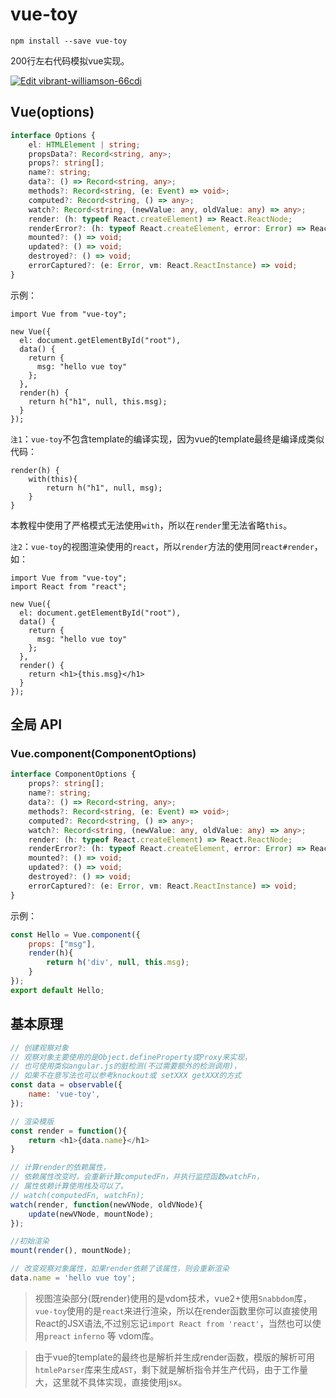 # vue-toy

```
npm install --save vue-toy
```

200行左右代码模拟vue实现。

[![Edit vibrant-williamson-66cdi](https://codesandbox.io/static/img/play-codesandbox.svg)](https://codesandbox.io/s/vibrant-williamson-66cdi?fontsize=14&hidenavigation=1&theme=dark)


## Vue(options)
```ts
interface Options {
    el: HTMLElement | string;
	propsData?: Record<string, any>;
	props?: string[];
	name?: string;
	data?: () => Record<string, any>;
	methods?: Record<string, (e: Event) => void>;
	computed?: Record<string, () => any>;
	watch?: Record<string, (newValue: any, oldValue: any) => any>;
	render: (h: typeof React.createElement) => React.ReactNode;
	renderError?: (h: typeof React.createElement, error: Error) => React.ReactNode;
	mounted?: () => void;
	updated?: () => void;
	destroyed?: () => void;
	errorCaptured?: (e: Error, vm: React.ReactInstance) => void;
}
```

示例：
```
import Vue from "vue-toy";

new Vue({
  el: document.getElementById("root"),
  data() {
    return {
      msg: "hello vue toy"
    };
  },
  render(h) {
    return h("h1", null, this.msg);
  }
});

```

`注1`：`vue-toy`不包含template的编译实现，因为vue的template最终是编译成类似代码：
```
render(h) {
    with(this){
        return h("h1", null, msg);
    }
}
```
本教程中使用了严格模式无法使用`with`，所以在`render`里无法省略`this`。

`注2`：`vue-toy`的视图渲染使用的`react`，所以`render`方法的使用同`react#render`，如：
```
import Vue from "vue-toy";
import React from "react";

new Vue({
  el: document.getElementById("root"),
  data() {
    return {
      msg: "hello vue toy"
    };
  },
  render() {
    return <h1>{this.msg}</h1>
  }
});
```

## 全局 API

### Vue.component(ComponentOptions)
```ts
interface ComponentOptions {
	props?: string[];
	name?: string;
	data?: () => Record<string, any>;
	methods?: Record<string, (e: Event) => void>;
	computed?: Record<string, () => any>;
	watch?: Record<string, (newValue: any, oldValue: any) => any>;
	render: (h: typeof React.createElement) => React.ReactNode;
	renderError?: (h: typeof React.createElement, error: Error) => React.ReactNode;
	mounted?: () => void;
	updated?: () => void;
	destroyed?: () => void;
	errorCaptured?: (e: Error, vm: React.ReactInstance) => void;
}
```

示例：
```js
const Hello = Vue.component({
    props: ["msg"],
    render(h){
        return h('div', null, this.msg);
    }
});
export default Hello;
```

## 基本原理

```js
// 创建观察对象
// 观察对象主要使用的是Object.defineProperty或Proxy来实现，
// 也可使用类似angular.js的脏检测(不过需要额外的检测调用)，
// 如果不在意写法也可以参考knockout或 setXXX getXXX的方式
const data = observable({
    name: 'vue-toy',
});

// 渲染模版
const render = function(){
    return <h1>{data.name}</h1>
}

// 计算render的依赖属性，
// 依赖属性改变时，会重新计算computedFn，并执行监控函数watchFn，
// 属性依赖计算使用栈及可以了。
// watch(computedFn, watchFn);
watch(render, function(newVNode, oldVNode){
    update(newVNode, mountNode);
});

//初始渲染
mount(render(), mountNode);

// 改变观察对象属性，如果render依赖了该属性，则会重新渲染
data.name = 'hello vue toy';
```

> 视图渲染部分(既render)使用的是vdom技术，vue2+使用`Snabbdom`库，`vue-toy`使用的是`react`来进行渲染，所以在render函数里你可以直接使用React的JSX语法,不过别忘记`import React from 'react'`，当然也可以使用`preact` `inferno` 等 vdom库。

> 由于vue的template的最终也是解析并生成render函数，模版的解析可用`htmleParser`库来生成`AST`，剩下就是解析指令并生产代码，由于工作量大，这里就不具体实现，直接使用jsx。

